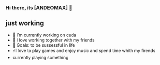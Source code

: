 ### Hi there, its [ANDEOMAX] 👋

## just working 
- 🌱 I’m currently working on cuda
- 👯 I love working together with my friends
- 🥅 Goals: to be sussessful in life
- ⚡I love to play games and enjoy music and spend time whith my firends
-  currently playing something 
